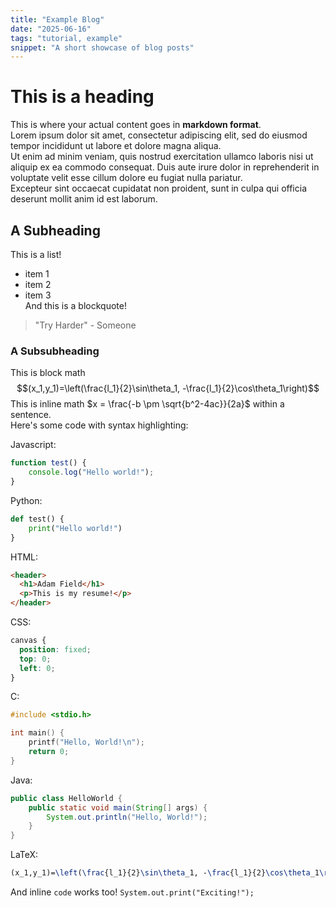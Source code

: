 ```yaml
---
title: "Example Blog"
date: "2025-06-16"
tags: "tutorial, example"
snippet: "A short showcase of blog posts"
---
```


# This is a heading  
This is where your actual content goes in **markdown format**.  
Lorem ipsum dolor sit amet, consectetur adipiscing elit, sed do eiusmod tempor incididunt ut labore et dolore magna aliqua.  
Ut enim ad minim veniam, quis nostrud exercitation ullamco laboris nisi ut aliquip ex ea commodo consequat. Duis aute irure dolor in reprehenderit in voluptate velit esse cillum dolore eu fugiat nulla pariatur.  
Excepteur sint occaecat cupidatat non proident, sunt in culpa qui officia deserunt mollit anim id est laborum.  
## A Subheading  
This is a list!  
- item 1  
- item 2  
- item 3  
And this is a blockquote!  
> "Try Harder" - Someone  
### A Subsubheading  
This is block math  
$$(x_1,y_1)=\left(\frac{l_1}{2}\sin\theta_1, -\frac{l_1}{2}\cos\theta_1\right)$$
This is inline math $x = \frac{-b \pm \sqrt{b^2-4ac}}{2a}$ within a sentence.  
Here's some code with syntax highlighting:  

Javascript:
```javascript
function test() {
    console.log("Hello world!");
}
```
Python:
```python
def test() {
    print("Hello world!")
}
```
HTML:
```html
<header>
  <h1>Adam Field</h1>
  <p>This is my resume!</p>
</header>
```
CSS:
```css
canvas {
  position: fixed;
  top: 0;
  left: 0;
}
```
C:
```c
#include <stdio.h>

int main() {
    printf("Hello, World!\n");
    return 0;
}
```
Java:
```java
public class HelloWorld {
    public static void main(String[] args) {
        System.out.println("Hello, World!");
    }
}
```
LaTeX:
```tex
(x_1,y_1)=\left(\frac{l_1}{2}\sin\theta_1, -\frac{l_1}{2}\cos\theta_1\right)
```
And inline `code` works too! `System.out.print("Exciting!");`